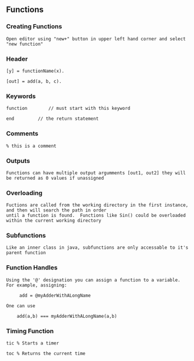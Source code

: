 ## Functions

### Creating Functions

	Open editor using "new+" button in upper left hand corner and select "new function"

### Header
	[y] = functionName(x).

	[out] = add(a, b, c).

### Keywords

	function		// must start with this keyword

	end			// the return statement

### Comments
	
	% this is a comment

### Outputs
	
	Functions can have multiple output argumments [out1, out2] they will be returned as 0 values if unassigned

### Overloading
	
	Fuctions are called from the working directory in the first instance, and then will search the path in order
	until a function is found.  Functions like Sin() could be overloaded within the current working directory

### Subfunctions

	Like an inner class in java, subfunctions are only accessable to it's parent function

### Function Handles

	Using the '@' designation you can assign a function to a variable.  For example, assigning:

		 add = @myAdderWithALongName
	
	One can use 

		add(a,b) === myAdderWithALongName(a,b)

### Timing Function

	tic	% Starts a timer

	toc	% Returns the current time
